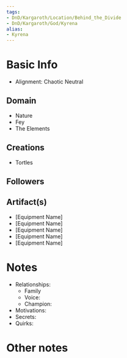 ```yaml
---
tags:
- DnD/Kargaroth/Location/Behind_the_Divide
- DnD/Kargaroth/God/Kyrena
alias:
- Kyrena
---
```


# Basic Info
- Alignment: Chaotic Neutral


## Domain
- Nature
- Fey
- The Elements

## Creations
- Tortles

## Followers


## Artifact(s)
- [Equipment Name]
- [Equipment Name]
- [Equipment Name]
- [Equipment Name]
- [Equipment Name]

# Notes
- Relationships: 
	- Family
	- Voice: 
	- Champion: 
- Motivations: 
- Secrets: 
- Quirks: 

# Other notes


